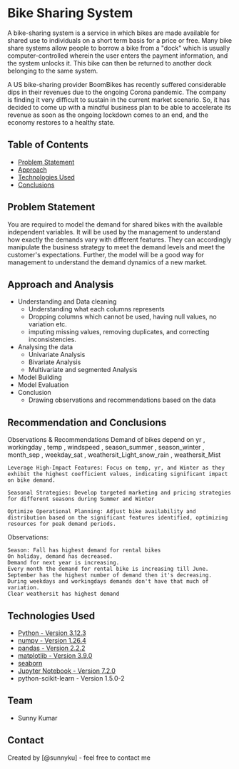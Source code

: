 # Bike Sharing System
A bike-sharing system is a service in which bikes are made available for shared use to individuals on a short term basis for a price or free. Many bike share systems allow people to borrow a bike from a "dock" which is usually computer-controlled wherein the user enters the payment information, and the system unlocks it. This bike can then be returned to another dock belonging to the same system.


A US bike-sharing provider BoomBikes has recently suffered considerable dips in their revenues due to the ongoing Corona pandemic. The company is finding it very difficult to sustain in the current market scenario. So, it has decided to come up with a mindful business plan to be able to accelerate its revenue as soon as the ongoing lockdown comes to an end, and the economy restores to a healthy state. 


## Table of Contents
* [Problem Statement](#problem-statement)
* [Approach](#approach)
* [Technologies Used](#technologies-used)
* [Conclusions](#conclusions)

<!-- You can include any other section that is pertinent to your problem -->

## Problem Statement
You are required to model the demand for shared bikes with the available independent variables. It will be used by the management to understand how exactly the demands vary with different features. They can accordingly manipulate the business strategy to meet the demand levels and meet the customer's expectations. Further, the model will be a good way for management to understand the demand dynamics of a new market. 

## Approach and Analysis
- Understanding and Data cleaning
  -  Understanding what each columns represents
  - Dropping columns which cannot be used, having null values, no variation etc.
  - imputing missing values, removing duplicates, and correcting inconsistencies.
- Analysing the data
  - Univariate Analysis
  - Bivariate Analysis
  - Multivariate and segmented Analysis
- Model Building
- Model Evaluation
- Conclusion
  - Drawing observations and recommendations based on the data  


##  Recommendation and Conclusions
Observations & Recommendations
Demand of bikes depend on yr , workingday , temp , windspeed , season_summer , season_winter , month_sep , weekday_sat , weathersit_Light_snow_rain , weathersit_Mist

    Leverage High-Impact Features: Focus on temp, yr, and Winter as they exhibit the highest coefficient values, indicating significant impact on bike demand.

    Seasonal Strategies: Develop targeted marketing and pricing strategies for different seasons during Summer and Winter

    Optimize Operational Planning: Adjust bike availability and distribution based on the significant features identified, optimizing resources for peak demand periods.

Observations:

    Season: Fall has highest demand for rental bikes
    On holiday, demand has decreased.
    Demand for next year is increasing.
    Every month the demand for rental bike is increasing till June.
    September has the highest number of demand then it's decreasing.
    During weekdays and workingdays demands don't have that much of variation.
    Clear weathersit has highest demand



<!-- You don't have to answer all the questions - just the ones relevant to your project. -->


## Technologies Used
- [Python - Version 3.12.3](https://www.python.org/download/releases/3.0/)
- [numpy - Version 1.26.4](https://github.com/numpy)
- [pandas - Version 2.2.2](https://github.com/pandas-dev/pandas)
- [matplotlib - Version 3.9.0](https://github.com/matplotlib)
- [seaborn](https://github.com/seaborn)
- [Jupyter Notebook - Version 7.2.0]()
- python-scikit-learn - Version 1.5.0-2

<!-- As the libraries versions keep on changing, it is recommended to mention the version of library used in this project -->


## Team
- Sunny Kumar
## Contact
Created by [@sunnyku] - feel free to contact me


<!-- Optional -->
<!-- ## License -->
<!-- This project is open source and available under the [... License](). -->

<!-- You don't have to include all sections - just the one's relevant to your project -->
